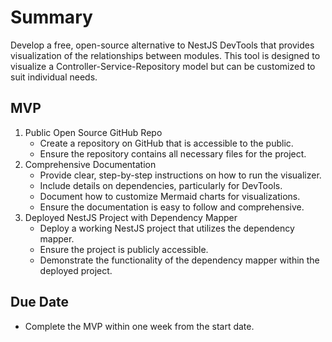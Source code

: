 # Summary

Develop a free, open-source alternative to NestJS DevTools that provides visualization of the relationships between modules. This tool is designed to visualize a Controller-Service-Repository model but can be customized to suit individual needs.

## MVP

1. Public Open Source GitHub Repo
   - Create a repository on GitHub that is accessible to the public.
   - Ensure the repository contains all necessary files for the project.
2. Comprehensive Documentation
   - Provide clear, step-by-step instructions on how to run the visualizer.
   - Include details on dependencies, particularly for DevTools.
   - Document how to customize Mermaid charts for visualizations.
   - Ensure the documentation is easy to follow and comprehensive.
3. Deployed NestJS Project with Dependency Mapper
   - Deploy a working NestJS project that utilizes the dependency mapper.
   - Ensure the project is publicly accessible.
   - Demonstrate the functionality of the dependency mapper within the deployed project.

## Due Date

- Complete the MVP within one week from the start date.
